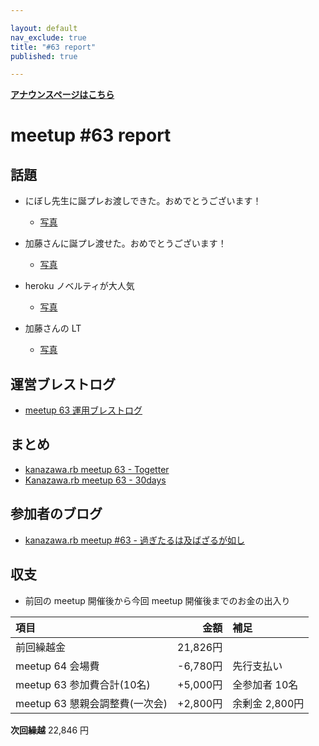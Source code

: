```yaml
---

layout: default
nav_exclude: true
title: "#63 report"
published: true

---
```


<div style="text-align: left;"><a href="./"><strong>アナウンスページはこちら</strong></a></div>

# meetup #63 report

## 話題

* にぼし先生に誕プレお渡しできた。おめでとうございます！
  + [写真](https://www.instagram.com/p/Bbnp3Qflp9_/)

* 加藤さんに誕プレ渡せた。おめでとうございます！
  + [写真](https://www.instagram.com/p/Bbn2otEFD03/)

* heroku ノベルティが大人気
  + [写真](https://www.instagram.com/p/Bbn2-fSla1Q/)

* 加藤さんの LT
  + [写真](https://www.instagram.com/p/BboA3nTlGrR/)

## 運営ブレストログ

* [meetup 63 運用ブレストログ](https://github.com/kanazawarb/meetup/wiki/meetup-63-%E9%81%8B%E7%94%A8%E3%83%96%E3%83%AC%E3%82%B9%E3%83%88%E3%83%AD%E3%82%B0)

## まとめ

* [kanazawa.rb meetup 63 - Togetter](https://togetter.com/li/1172965)
* [Kanazawa.rb meetup 63 - 30days](http://30d.jp/kzrb/53)

## 参加者のブログ

* [kanazawa\.rb meetup \#63 \- 過ぎたるは及ばざるが如し](http://cotton-desu.hatenablog.com/entry/2017/11/19/214217)

## 収支

* 前回の meetup 開催後から今回 meetup 開催後までのお金の出入り

|項目                           |金額         |補足                                               |
|:------------------------------|------------:|:--------------------------------------------------|
| 前回繰越金                    |    21,826円 |                                                   |
| meetup 64 会場費              |    -6,780円 | 先行支払い                                        |
| meetup 63 参加費合計(10名)    |   +5,000円 | 全参加者 10名                                       |
| meetup 63 懇親会調整費(一次会)|     +2,800円 | 余剰金 2,800円                                     |

**次回繰越**  22,846 円
